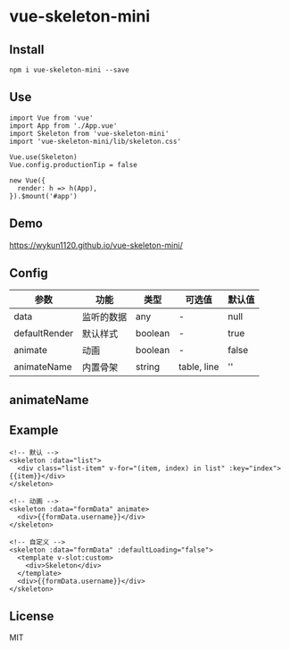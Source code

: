 # vue-skeleton-mini

## Install
```
npm i vue-skeleton-mini --save
```

## Use
```
import Vue from 'vue'
import App from './App.vue'
import Skeleton from 'vue-skeleton-mini'
import 'vue-skeleton-mini/lib/skeleton.css'

Vue.use(Skeleton)
Vue.config.productionTip = false

new Vue({
  render: h => h(App),
}).$mount('#app')
```

## Demo
https://wykun1120.github.io/vue-skeleton-mini/

## Config
| 参数 | 功能 | 类型 | 可选值 | 默认值 |
| ---- | ---- | ---- | ---- | ---- |
| data | 监听的数据 | any | - | null |
| defaultRender | 默认样式 | boolean | - | true |
| animate | 动画 | boolean | - | false |
| animateName | 内置骨架 | string | table, line | '' |

## animateName

## Example
```
<!-- 默认 -->
<skeleton :data="list">
  <div class="list-item" v-for="(item, index) in list" :key="index">{{item}}</div>
</skeleton>

<!-- 动画 -->
<skeleton :data="formData" animate>
  <div>{{formData.username}}</div>
</skeleton>

<!-- 自定义 -->
<skeleton :data="formData" :defaultLoading="false">
  <template v-slot:custom>
    <div>Skeleton</div>
  </template>
  <div>{{formData.username}}</div>
</skeleton>
```

## License
MIT